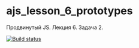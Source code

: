 # ajs_lesson_6_prototypes
Продвинутый JS. Лекция 6. Задача 2.

[![Build status](https://ci.appveyor.com/api/projects/status/21bc8ptl0k2q7cvn?svg=true)](https://ci.appveyor.com/project/serviktor050/ajs-lesson-6-prototypes)
